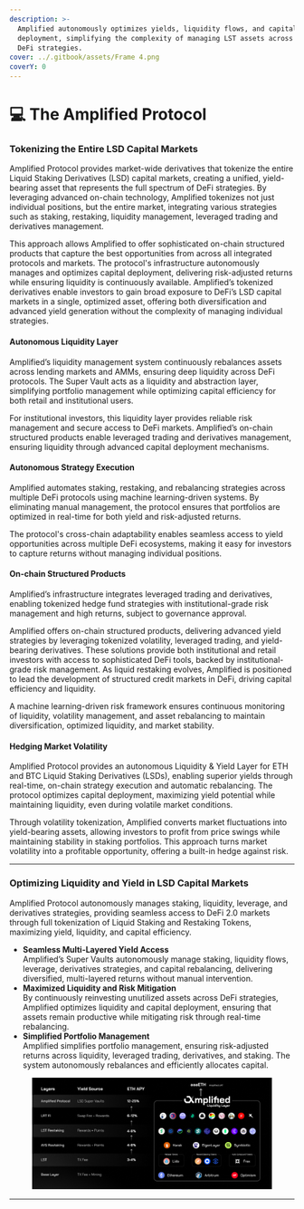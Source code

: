 ```yaml
---
description: >-
  Amplified autonomously optimizes yields, liquidity flows, and capital
  deployment, simplifying the complexity of managing LST assets across multiple
  DeFi strategies.
cover: ../.gitbook/assets/Frame 4.png
coverY: 0
---
```


# 💻 The Amplified Protocol

### **Tokenizing the Entire LSD Capital Markets**

Amplified Protocol provides market-wide derivatives that tokenize the entire Liquid Staking Derivatives (LSD) capital markets, creating a unified, yield-bearing asset that represents the full spectrum of DeFi strategies. By leveraging advanced on-chain technology, Amplified tokenizes not just individual positions, but the entire market, integrating various strategies such as staking, restaking, liquidity management, leveraged trading and derivatives management.

This approach allows Amplified to offer sophisticated on-chain structured products that capture the best opportunities from across all integrated protocols and markets. The protocol's infrastructure autonomously manages and optimizes capital deployment, delivering risk-adjusted returns while ensuring liquidity is continuously available. Amplified’s tokenized derivatives enable investors to gain broad exposure to DeFi’s LSD capital markets in a single, optimized asset, offering both diversification and advanced yield generation without the complexity of managing individual strategies.

#### **Autonomous Liquidity Layer**

Amplified’s liquidity management system continuously rebalances assets across lending markets and AMMs, ensuring deep liquidity across DeFi protocols. The Super Vault acts as a liquidity and abstraction layer, simplifying portfolio management while optimizing capital efficiency for both retail and institutional users.&#x20;

For institutional investors, this liquidity layer provides reliable risk management and secure access to DeFi markets. Amplified’s on-chain structured products enable leveraged trading and derivatives management, ensuring liquidity through advanced capital deployment mechanisms.

#### **Autonomous Strategy Execution**

Amplified automates staking, restaking, and rebalancing strategies across multiple DeFi protocols using machine learning-driven systems. By eliminating manual management, the protocol ensures that portfolios are optimized in real-time for both yield and risk-adjusted returns.

The protocol's cross-chain adaptability enables seamless access to yield opportunities across multiple DeFi ecosystems, making it easy for investors to capture returns without managing individual positions.

#### **On-chain Structured Products**

Amplified’s infrastructure integrates leveraged trading and derivatives, enabling tokenized hedge fund strategies with institutional-grade risk management and high returns, subject to governance approval.

Amplified offers on-chain structured products, delivering advanced yield strategies by leveraging tokenized volatility, leveraged trading, and yield-bearing derivatives. These solutions provide both institutional and retail investors with access to sophisticated DeFi tools, backed by institutional-grade risk management. As liquid restaking evolves, Amplified is positioned to lead the development of structured credit markets in DeFi, driving capital efficiency and liquidity.

A machine learning-driven risk framework ensures continuous monitoring of liquidity, volatility management, and asset rebalancing to maintain diversification, optimized liquidity, and market stability.

#### **Hedging Market Volatility**

Amplified Protocol provides an autonomous Liquidity & Yield Layer for ETH and BTC Liquid Staking Derivatives (LSDs), enabling superior yields through real-time, on-chain strategy execution and automatic rebalancing. The protocol optimizes capital deployment, maximizing yield potential while maintaining liquidity, even during volatile market conditions.

Through volatility tokenization, Amplified converts market fluctuations into yield-bearing assets, allowing investors to profit from price swings while maintaining stability in staking portfolios. This approach turns market volatility into a profitable opportunity, offering a built-in hedge against risk.

***

### **Optimizing Liquidity and Yield in LSD Capital Markets**

Amplified Protocol autonomously manages staking, liquidity, leverage, and derivatives strategies, providing seamless access to DeFi 2.0 markets through full tokenization of Liquid Staking and Restaking Tokens, maximizing yield, liquidity, and capital efficiency.

* **Seamless Multi-Layered Yield Access**\
  Amplified’s Super Vaults autonomously manage staking, liquidity flows, leverage, derivatives strategies, and capital rebalancing, delivering diversified, multi-layered returns without manual intervention.
* **Maximized Liquidity and Risk Mitigation**\
  By continuously reinvesting unutilized assets across DeFi strategies, Amplified optimizes liquidity and capital deployment, ensuring that assets remain productive while mitigating risk through real-time rebalancing.
* **Simplified Portfolio Management**\
  Amplified simplifies portfolio management, ensuring risk-adjusted returns across liquidity, leveraged trading, derivatives, and staking. The system autonomously rebalances and efficiently allocates capital.

<figure><img src="../.gitbook/assets/image (5).png" alt=""><figcaption></figcaption></figure>

***
